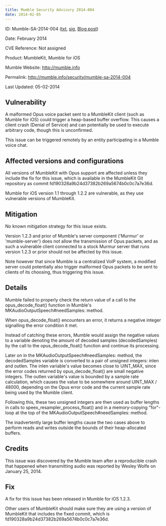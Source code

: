 ```yaml
---
title: Mumble Security Advisory 2014-004
date: 2014-02-05
---
```


ID:              Mumble-SA-2014-004 ([txt](../Mumble-SA-2014-004.txt), [sig](../Mumble-SA-2014-004.txt.sig), [Blog post](/news/mumble-for-ios-1.2.3/))

Date:            February 2014

CVE Reference:   Not assigned

Product:         MumbleKit, Mumble for iOS

Mumble Website:  http://mumble.info

Permalink:       http://mumble.info/security/mumble-sa-2014-004

Last Updated:    05-02-2014

## Vulnerability

A malformed Opus voice packet sent to a MumbleKit client (such as Mumble for iOS) could trigger a heap-based buffer overflow. This causes a client crash (Denial of Service) and can potentially be used to execute arbitrary code, though this is unconfirmed.

This issue can be triggered remotely by an entity participating in a Mumble voice chat.

## Affected versions and configurations

All versions of MumbleKit with Opus support are affected unless they include the fix for this issue, which is available in the MumbleKit Git repository as commit fd190328a9b24d37382b269a5674b0c0c7a7e36d.

Mumble for iOS version 1.1 through 1.2.2 are vulnerable, as they use vulnerable versions of MumbleKit.

## Mitigation

No known mitigation strategy for this issue exists.

Version 1.2.3 and prior of Mumble's server component ('Murmur' or 'mumble-server') does not allow the transmission of Opus packets, and as such a vulnerable client connected to a stock Murmur server that runs version 1.2.3 or prior should not be affected by this
	issue.

Note however that since Mumble is a centralized VoIP system, a modified server could potentially also trigger malformed Opus packets to be sent to clients of its choosing, thus triggering this issue.

## Details

Mumble failed to properly check the return value of a call to the opus_decode_float() function in Mumble's MKAudioOutputSpeech#needSamples: method.

When opus_decode_float() encounters an error, it returns a negative integer signalling the error condition it met.

Instead of catching these errors, Mumble would assign the negative values to a variable denoting the amount of decoded samples (decodedSamples) by the call to the opus_decode_float() function and continue its processing.

Later on in the MKAudioOutputSpeech#needSamples: method, the decodedSamples variable is converted to a pair of unsigned integers: inlen and outlen. The inlen variable's value becomes close to UINT_MAX, since the error codes returned by opus_decode_float() are small negative integers. The outlen variable's value is bounded by a sample rate calculation, which causes the value to be somewhere around UINT_MAX / 48000, depending on the Opus error code and the current sample rate being used by the Mumble client.

Following this, these two unsigned integers are then used as buffer lengths in calls to speex_resampler_process_float() and in a memory-copying "for"-loop at the top of the MKAudioOutputSpeech#needSamples: method.

The inadvertently large buffer lengths cause the two cases above to perform reads and writes outside the bounds of their heap-allocated buffers.

## Credits

This issue was discovered by the Mumble team after a reproducible crash that happened when transmitting audio was reported by Wesley Wolfe on January 25, 2014.

## Fix

A fix for this issue has been released in Mumble for iOS 1.2.3.

Other users of MumbleKit should make sure they are using a version of MumbleKit that includes the fixed commit, which is fd190328a9b24d37382b269a5674b0c0c7a7e36d.
